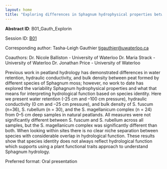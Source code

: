 ```yaml
---
layout: home
title: "Exploring differences in Sphagnum hydrophysical properties between species"
---
```



**Abstract ID**: B01_Gauth_Explorin

Session ID: [B01](.)

Corresponding author: Tasha-Leigh Gauthier <a href="mailto:tjgauthier@uwaterloo.ca">tjgauthier@uwaterloo.ca</a>

Coauthors: Dr. Nicole Balliston - University of Waterloo
 Dr. Maria Strack - University of Waterloo
 Dr. Jonathan Price - University of Waterloo 

Previous work in peatland hydrology has demonstrated differences in water retention, hydraulic conductivity, and bulk density between peat formed by different species of Sphagnum moss; however, no work to date has explored the variability Sphagnum hydrophysical properties and what that means for interpreting hydrological function based on species identity. Here we present water retention (-25 cm and –100 cm pressure), hydraulic conductivity (0 cm and –25 cm pressure), and bulk density of S. fuscum (n=36), S. rubellum (n = 30), and the S. magellanicum complex (n = 24) from 0–5 cm deep samples in natural peatlands. All measures were not significantly different between S. fuscum and S. rubellum across all samples, but the S. magellanicum complex was significantly different than both. When looking within sites there is no clear niche separation between species with considerable overlap in hydrological function. These results show that species identity does not always reflect hydrological function which supports using a plant functional traits approach to understand Sphagnum hydrology.

Preferred format: Oral presentation
